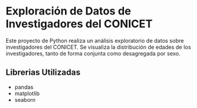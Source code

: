 # Exploración de Datos de Investigadores del CONICET

Este proyecto de Python realiza un análisis exploratorio de datos sobre investigadores del CONICET. Se visualiza la distribución de edades de los investigadores, tanto de forma conjunta como desagregada por sexo.

## Librerias Utilizadas

* pandas
* matplotlib
* seaborn


